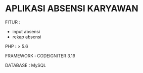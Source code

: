 # APLIKASI ABSENSI KARYAWAN

FITUR :
- input absensi
- rekap absensi

PHP : > 5.6

FRAMEWORK : CODEIGNITER 3.19

DATABASE : MySQL
